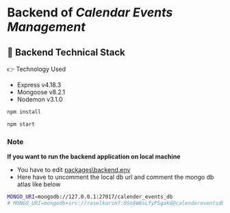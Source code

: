 # Backend of *Calendar Events Management*

## 🚀 Backend Technical Stack

👉 Technology Used

- Express v4.18.3
- Mongoose v8.2.1
- Nodemon v3.1.0

```sh
npm install
```

```sh
npm start
```


### Note
**If you want to run the backend application on local machine**
- You have to edit [packages\backend\.env](\.env)
- Here have to uncomment the local db url and comment the mongo db atlas like below
```sh
MONGO_URI=mongodb://127.0.0.1:27017/calender_events_db
# MONGO_URI=mongodb+srv://raselkarim7:0Sn8W8sLfyP5gakG@calendereventsdb.trsgqph.mongodb.net/?retryWrites=true&w=majority&appName=CalenderEventsDB
```


